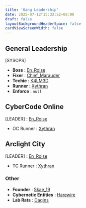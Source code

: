 ```yaml
---
title: 'Gang Leadership'
date: 2025-07-12T15:33:52+08:00
draft: false
layoutBackgroundHeaderSpace: false
cardViewScreenWidth: false
---
```


## General Leadership

[SYSOPS]
- **Boss** : [En_Roise](/members/en-roise)
- **Fixer** : [Chief_Marauder](/members/chief-marauder)
- **Techie** : [K4LM3D](/members/k4lm3d)
- **Runner** : [Xythran](/members/xythran)
- **Enforce** : `null`

## CyberCode Online

[LEADER] : [En_Roise](/members/en-roise)
- OC Runner : [Xythran](/members/xythran)

## Arclight City

[LEADER] : [En_Roise](/members/en-roise)
- TC Runner : [Xythran](/members/xythran)


### Other

- **Founder** : [Skae_19](#!)
- **Cybernetic Entities** : [Harewire](https://kalmed.localplayer.dev/harewire) 
- **Lab Rats** : [Daqins](https://github.com/daqinsystem)
